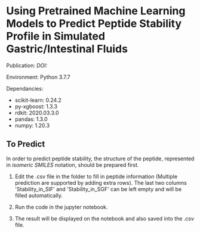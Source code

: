 # Using Pretrained Machine Learning Models to Predict Peptide Stability Profile in Simulated Gastric/Intestinal Fluids

Publication: *DOI:*

Environment: Python 3.7.7

Dependancies:
- scikit-learn: 0.24.2
- py-xgboost: 1.3.3
- rdkit: 2020.03.3.0
- pandas: 1.3.0
- numpy: 1.20.3

## To Predict

In order to predict peptide stability, the structure of the peptide, represented in *isomeric SMILES* notation, should be prepared first.

1. Edit the .csv file in the folder to fill in peptide information (Multiple prediction are supported by adding extra rows). The last two columns 'Stability_in_SIF' and 'Stability_in_SGF' can be left empty and will be filled automatically.

2. Run the code in the jupyter notebook.

3. The result will be displayed on the notebook and also saved into the .csv file.


